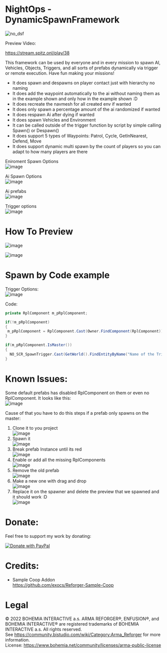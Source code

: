 NightOps - DynamicSpawnFramework
=======
![no_dsf](https://user-images.githubusercontent.com/69326203/172024097-b7be9bd0-f399-4eb4-a465-b5e73e4d6b57.png)

Preview Video:

https://stream.spitz.onl/play/38

This framework can be used by everyone and in every mission to spawn AI, Vehicles, Objects, Triggers, and all sorts of prefabs dynamically via trigger or remote execution. Have fun making your missions!

 - It does spawn and despawns on player contact just with hierarchy no naming
 - It does add the waypoint automatically to the ai without naming them as in the example shown and only how in the example shown :D
 - It does recreate the navmesh for all created env if wanted
 - It does only spawn a percentage amount of the ai randomized if wanted
 - It does respawn Ai after dying if wanted
 - It does spawn Vehicles and Environment
 - It can be called outside of the trigger function by script by simple calling Spawn() or Despawn()
 - It does support 5 types of Waypoints: Patrol, Cycle, GetInNearest, Defend, Move
 - It does support dynamic multi spawn by the count of players so you can adapt to how many players are there


Eniroment Spawn Options  
![image](./Art/172024630-552f385d-93fb-47ff-8a88-0b69dbe799a3.png?raw=true)

Ai Spawn Options  
![image](./Art/172024757-31f2a636-f181-46c3-8432-7a01d6dbd980.png?raw=true)

Ai prefabs  
![image](./Art/172024648-5f37f46e-647d-4326-a623-63e10e5be250.png?raw=true)

Trigger options  
![image](./Art/172024696-587c4b99-aa31-4c3d-9f19-e6493bd4473e.png?raw=true)

How To Preview
===

![image](./Art/FirstStepPreview.png?raw=true)

![image](./Art/SecondStepPreview.png?raw=true)

Spawn by Code example
===

Trigger Options:  
![image](./Art/172024798-924e851e-cb79-47dc-a8ff-78aa4244efbb.png?raw=true)

Code:  
```C#
private RplComponent m_pRplComponent;

if(!m_pRplComponent)
{
 m_pRplComponent = RplComponent.Cast(Owner.FindComponent(RplComponent));
}

if(m_pRplComponent.IsMaster())
{
  NO_SCR_SpawnTrigger.Cast(GetWorld().FindEntityByName("Name of the Trigger")).Spawn();
}
```


Known Issues:
=====
Some default prefabs has disabled RplComponent on them or even no RplComponent. It looks like this:  
![image](./Art/RplDisabled.png?raw=true)

Cause of that you have to do this steps if a prefab only spawns on the master:  
1. Clone it to you project  
![image](./Art/RplFirst.png?raw=true)  
2. Spawn it  
![image](./Art/RplSecond.png?raw=true)  
3. Break prefab Instance until its red  
![image](./Art/BreakPrefab.png?raw=true)  
4. Enable or add all the missing RplComponents  
![image](./Art/RplThird.png?raw=true)  
5. Remove the old prefab  
![image](./Art/RplDel.png?raw=true)  
5. Make a new one with drag and drop  
![image](./Art/DragAndDrop.png?raw=true)  
6. Replace it on the spawner and delete the preview that we spawned and it should work :D  
![image](./Art/Replace.png?raw=true)  


Donate:
=======
Feel free to support my work by donating:  

<a href="https://www.paypal.com/donate?hosted_button_id=JYNFKYARZ7DT4">
<img src="https://www.paypalobjects.com/en_US/CH/i/btn/btn_donateCC_LG.gif" alt="Donate with PayPal" />
</a>   


Credits:
=======
* Sample Coop Addon  
https://github.com/exocs/Reforger-Sample-Coop



Legal
=======
© 2022 BOHEMIA INTERACTIVE a.s. ARMA REFORGER®, ENFUSION®, and BOHEMIA INTERACTIVE® are registered trademarks of BOHEMIA INTERACTIVE a.s. All rights reserved.  
See https://community.bistudio.com/wiki/Category:Arma_Reforger for more information.  
License: https://www.bohemia.net/community/licenses/arma-public-license
